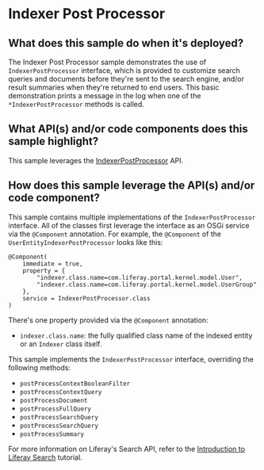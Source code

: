# Indexer Post Processor

## What does this sample do when it's deployed?

The Indexer Post Processor sample demonstrates the use of `IndexerPostProcessor` interface, which is provided to customize search queries and documents before they're sent to the search engine, and/or result summaries when they're returned to end users. This basic demonstration prints a message in the log when one of the `*IndexerPostProcessor` methods is called.

## What API(s) and/or code components does this sample highlight?

This sample leverages the [IndexerPostProcessor](https://docs.liferay.com/ce/portal/7.0-latest/javadocs/portal-kernel/com/liferay/portal/kernel/search/IndexerPostProcessor.html) API.

## How does this sample leverage the API(s) and/or code component?

This sample contains multiple implementations of the `IndexerPostProcessor`
interface. All of the classes first leverage the interface as an OSGi service
via the `@Component` annotation. For example, the `@Component` of the `UserEntityIndexerPostProcessor` looks like this:

    @Component(
        immediate = true,
        property = {
            "indexer.class.name=com.liferay.portal.kernel.model.User",
            "indexer.class.name=com.liferay.portal.kernel.model.UserGroup"
        },
        service = IndexerPostProcessor.class
    )

There's one property provided via the `@Component` annotation:

- `indexer.class.name`: the fully qualified class name of the indexed entity or
an `Indexer` class itself.

This sample implements the `IndexerPostProcessor` interface, overriding
the following methods:

- `postProcessContextBooleanFilter`
- `postProcessContextQuery`
- `postProcessDocument`
- `postProcessFullQuery`
- `postProcessSearchQuery`
- `postProcessSearchQuery`
- `postProcessSummary`

For more information on Liferay's Search API, refer to the [Introduction to
Liferay Search](/developer/tutorials/-/knowledge_base/7-0/introduction-to-liferay-search)
tutorial.
